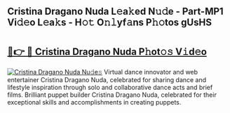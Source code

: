 ## Cristina Dragano Nuda L𝚎a𝚔ed N𝚞𝚍e - Part-MP1 Vi𝚍𝚎o L𝚎a𝚔s - H𝚘𝚝 O𝚗𝚕yf𝚊ns P𝚑𝚘tos gUsHS

# <h2><a href="http://kf0eg2a.oniu.top/?m=Cristina+Dragano+Nuda">🔗👉 🔴 Cristina Dragano Nuda P𝚑ot𝚘𝚜 V𝚒d𝚎o</a></h2>

[![Cristina Dragano Nuda Nu𝚍e𝚜](https://i.imgur.com/0qMVB7G.gif)](http://kf0eg2a.oniu.top/?m=Cristina+Dragano+Nuda)
Virtual dance innovator and web entertainer Cristina Dragano Nuda, celebrated for sharing dance and lifestyle inspiration through solo and collaborative dance acts and brief films. Brilliant puppet builder Cristina Dragano Nuda, celebrated for their exceptional skills and accomplishments in creating puppets.  
